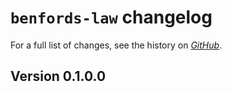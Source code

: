 # `benfords-law` changelog

For a full list of changes, see the history on [*GitHub*](https://github.com/hapytex/benfords-law).

## Version 0.1.0.0


